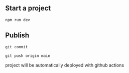 ## Start a project
``` base
npm run dev
````


## Publish 
``` base
git commit
```

``` base
git push origin main
````

project will be automatically deployed with github actions

